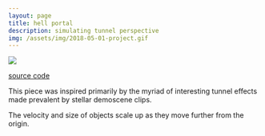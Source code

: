 ```yaml
---
layout: page
title: hell portal
description: simulating tunnel perspective
img: /assets/img/2018-05-01-project.gif
---
```


<div class="img_row">
  <img class="col three" src="{{ site.baseurl }}/assets/img/2018-05-01-project.gif">
</div>

[source code](https://editor.p5js.org/spookyfox/sketches/S1iWwASfX)

This piece was inspired primarily by the myriad of interesting tunnel effects made prevalent by stellar demoscene clips.

The velocity and size of objects scale up as they move further from the origin.
